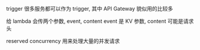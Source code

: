 

trigger
很多服务都可以作为 trigger, 其中 API Gateway 貌似用的比较多

给 lambda 会传两个参数, event, content
event 是 KV 参数, content 可能是请求头


reserved concurrency 用来处理大量的并发请求
